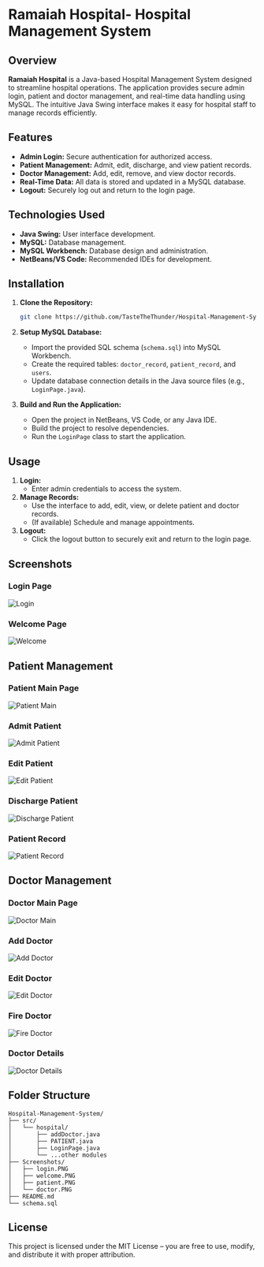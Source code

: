 # Ramaiah Hospital- Hospital Management System

## Overview

**Ramaiah Hospital** is a Java-based Hospital Management System designed to streamline hospital operations. The application provides secure admin login, patient and doctor management, and real-time data handling using MySQL. The intuitive Java Swing interface makes it easy for hospital staff to manage records efficiently.

## Features

- **Admin Login:** Secure authentication for authorized access.
- **Patient Management:** Admit, edit, discharge, and view patient records.
- **Doctor Management:** Add, edit, remove, and view doctor records.
- **Real-Time Data:** All data is stored and updated in a MySQL database.
- **Logout:** Securely log out and return to the login page.

## Technologies Used

- **Java Swing:** User interface development.
- **MySQL:** Database management.
- **MySQL Workbench:** Database design and administration.
- **NetBeans/VS Code:** Recommended IDEs for development.

## Installation

1. **Clone the Repository:**
   ```bash
   git clone https://github.com/TasteTheThunder/Hospital-Management-System.git
   ```

2. **Setup MySQL Database:**
   - Import the provided SQL schema (`schema.sql`) into MySQL Workbench.
   - Create the required tables: `doctor_record`, `patient_record`, and `users`.
   - Update database connection details in the Java source files (e.g., `LoginPage.java`).

3. **Build and Run the Application:**
   - Open the project in NetBeans, VS Code, or any Java IDE.
   - Build the project to resolve dependencies.
   - Run the `LoginPage` class to start the application.

## Usage

1. **Login:**
   - Enter admin credentials to access the system.
2. **Manage Records:**
   - Use the interface to add, edit, view, or delete patient and doctor records.
   - (If available) Schedule and manage appointments.
3. **Logout:**
   - Click the logout button to securely exit and return to the login page.

## Screenshots

### Login Page
![Login](Screenshots/Login.png)

### Welcome Page
![Welcome](Screenshots/welcome.PNG)

## Patient Management
### Patient Main Page
![Patient Main](Screenshots/Patient.PNG)

### Admit Patient
![Admit Patient](Screenshots/AdmitPatient.PNG)

### Edit Patient
![Edit Patient](Screenshots/editPatient.PNG)

### Discharge Patient
![Discharge Patient](Screenshots/dischargePatient.PNG)

### Patient Record
![Patient Record](Screenshots/PatientRecord.png)

## Doctor Management
### Doctor Main Page
![Doctor Main](Screenshots/Doctor.PNG)

### Add Doctor
![Add Doctor](Screenshots/addDoctor.PNG)

### Edit Doctor
![Edit Doctor](Screenshots/editDoctor.PNG)

### Fire Doctor
![Fire Doctor](Screenshots/fireDoctor.PNG)

### Doctor Details
![Doctor Details](Screenshots/DoctorDetails.PNG)
## Folder Structure

```
Hospital-Management-System/
├── src/
│   └── hospital/
│       ├── addDoctor.java
│       ├── PATIENT.java
│       ├── LoginPage.java
│       └── ...other modules
├── Screenshots/
│   ├── login.PNG
│   ├── welcome.PNG
│   ├── patient.PNG
│   └── doctor.PNG
├── README.md
└── schema.sql
```

## License

This project is licensed under the MIT License – you are free to use, modify, and distribute it with proper attribution.

